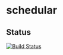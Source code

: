 schedular
=========

Status
------

[![Build Status](https://travis-ci.org/othree/schedular.png?branch=master)](https://travis-ci.org/othree/schedular)
